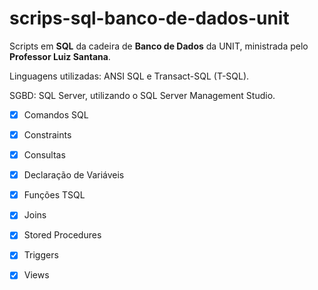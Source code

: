 # scrips-sql-banco-de-dados-unit
 Scripts em **SQL** da cadeira de **Banco de Dados** da UNIT, ministrada pelo **Professor Luiz Santana**.
 
Linguagens utilizadas: ANSI SQL e Transact-SQL (T-SQL).
 
SGBD: SQL Server, utilizando o SQL Server Management Studio.

- [x] Comandos SQL

- [x] Constraints

- [x] Consultas

- [x] Declaração de Variáveis

- [x] Funções TSQL 

- [x] Joins

- [x] Stored Procedures

- [x] Triggers

- [x] Views
